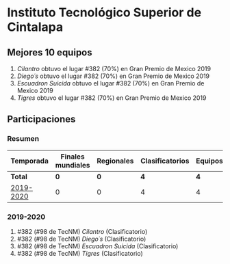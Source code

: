 # Instituto Tecnológico Superior de Cintalapa

## Mejores 10 equipos

1. _Cilantro_ obtuvo el lugar #382 (70%) en Gran Premio de Mexico 2019
1. _Diego´s_ obtuvo el lugar #382 (70%) en Gran Premio de Mexico 2019
1. _Escuadron Suicida_ obtuvo el lugar #382 (70%) en Gran Premio de Mexico 2019
1. _Tigres_ obtuvo el lugar #382 (70%) en Gran Premio de Mexico 2019

## Participaciones

### Resumen

| Temporada | Finales mundiales | Regionales | Clasificatorios | Equipos |
| --- | --- | --- | --- | --- |
| **Total** | **0** | **0** | **4** | **4** |
| [2019-2020](#2019-2020) | 0 | 0 | 4 | 4 |

### 2019-2020

1. #382 (#98 de TecNM) _Cilantro_ (Clasificatorio)
1. #382 (#98 de TecNM) _Diego´s_ (Clasificatorio)
1. #382 (#98 de TecNM) _Escuadron Suicida_ (Clasificatorio)
1. #382 (#98 de TecNM) _Tigres_ (Clasificatorio)



